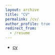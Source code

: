 ```yaml
---
layout: archive
title: "CV"
permalink: /cv/
author_profile: true
redirect_from:
  - /resume
---
```


* [cv](../assets/CV.pdf)